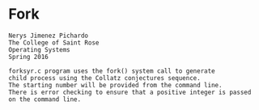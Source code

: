 # Fork


 	Nerys Jimenez Pichardo
 	The College of Saint Rose
 	Operating Systems
 	Spring 2016

 	forksyr.c program uses the fork() system call to generate
 	child process using the Collatz conjectures sequence.
 	The starting number will be provided from the command line.
 	There is error checking to ensure that a positive integer is passed 
 	on the command line. 
 
